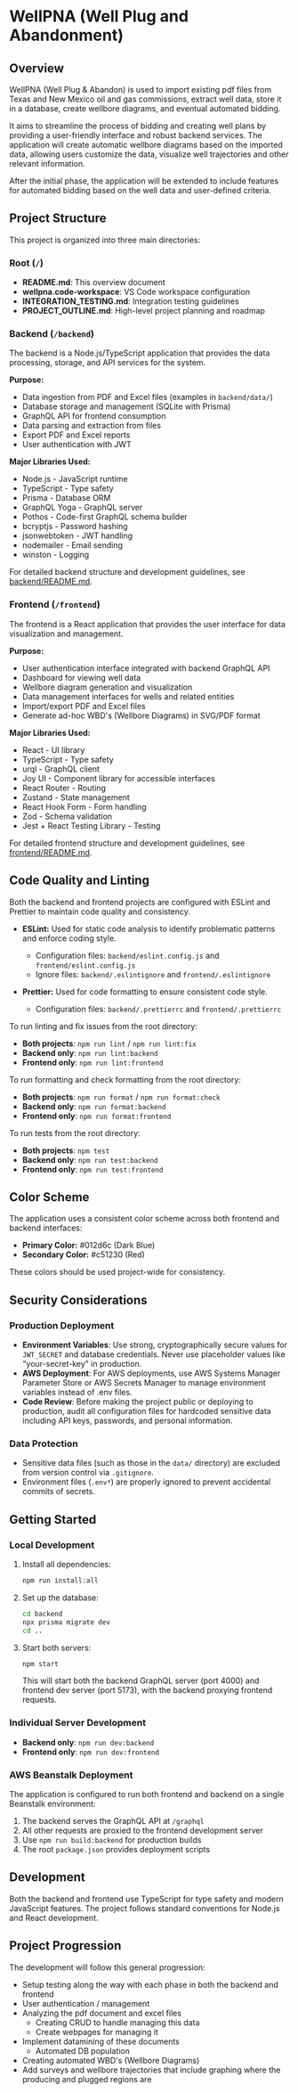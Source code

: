 # WellPNA (Well Plug and Abandonment)

## Overview

WellPNA (Well Plug & Abandon) is used to import existing pdf files from Texas and New Mexico oil and gas commissions, extract well data, store it in a database, create wellbore diagrams, and eventual automated bidding.

It aims to streamline the process of bidding and creating well plans by providing a user-friendly interface and robust backend services. The application will create automatic wellbore diagrams based on the imported data, allowing users customize the data, visualize well trajectories and other relevant information.

After the initial phase, the application will be extended to include features for automated bidding based on the well data and user-defined criteria.

## Project Structure

This project is organized into three main directories:

### Root (`/`)

- **README.md**: This overview document
- **wellpna.code-workspace**: VS Code workspace configuration
- **INTEGRATION_TESTING.md**: Integration testing guidelines
- **PROJECT_OUTLINE.md**: High-level project planning and roadmap

### Backend (`/backend`)

The backend is a Node.js/TypeScript application that provides the data processing, storage, and API services for the system.

**Purpose:**

- Data ingestion from PDF and Excel files (examples in `backend/data/`)
- Database storage and management (SQLite with Prisma)
- GraphQL API for frontend consumption
- Data parsing and extraction from files
- Export PDF and Excel reports
- User authentication with JWT

**Major Libraries Used:**

- Node.js - JavaScript runtime
- TypeScript - Type safety
- Prisma - Database ORM
- GraphQL Yoga - GraphQL server
- Pothos - Code-first GraphQL schema builder
- bcryptjs - Password hashing
- jsonwebtoken - JWT handling
- nodemailer - Email sending
- winston - Logging

For detailed backend structure and development guidelines, see [backend/README.md](backend/README.md).

### Frontend (`/frontend`)

The frontend is a React application that provides the user interface for data visualization and management.

**Purpose:**

- User authentication interface integrated with backend GraphQL API
- Dashboard for viewing well data
- Wellbore diagram generation and visualization
- Data management interfaces for wells and related entities
- Import/export PDF and Excel files
- Generate ad-hoc WBD's (Wellbore Diagrams) in SVG/PDF format

**Major Libraries Used:**

- React - UI library
- TypeScript - Type safety
- urql - GraphQL client
- Joy UI - Component library for accessible interfaces
- React Router - Routing
- Zustand - State management
- React Hook Form - Form handling
- Zod - Schema validation
- Jest + React Testing Library - Testing

For detailed frontend structure and development guidelines, see [frontend/README.md](frontend/README.md).

## Code Quality and Linting

Both the backend and frontend projects are configured with ESLint and Prettier to maintain code quality and consistency.

- **ESLint:** Used for static code analysis to identify problematic patterns and enforce coding style.
  - Configuration files: `backend/eslint.config.js` and `frontend/eslint.config.js`
  - Ignore files: `backend/.eslintignore` and `frontend/.eslintignore`

- **Prettier:** Used for code formatting to ensure consistent code style.
  - Configuration files: `backend/.prettierrc` and `frontend/.prettierrc`

To run linting and fix issues from the root directory:

- **Both projects**: `npm run lint` / `npm run lint:fix`
- **Backend only**: `npm run lint:backend`
- **Frontend only**: `npm run lint:frontend`

To run formatting and check formatting from the root directory:

- **Both projects**: `npm run format` / `npm run format:check`
- **Backend only**: `npm run format:backend`
- **Frontend only**: `npm run format:frontend`

To run tests from the root directory:

- **Both projects**: `npm test`
- **Backend only**: `npm run test:backend`
- **Frontend only**: `npm run test:frontend`

## Color Scheme

The application uses a consistent color scheme across both frontend and backend interfaces:

- **Primary Color:** #012d6c (Dark Blue)
- **Secondary Color:** #c51230 (Red)

These colors should be used project-wide for consistency.

## Security Considerations

### Production Deployment

- **Environment Variables**: Use strong, cryptographically secure values for `JWT_SECRET` and database credentials. Never use placeholder values like "your-secret-key" in production.
- **AWS Deployment**: For AWS deployments, use AWS Systems Manager Parameter Store or AWS Secrets Manager to manage environment variables instead of .env files.
- **Code Review**: Before making the project public or deploying to production, audit all configuration files for hardcoded sensitive data including API keys, passwords, and personal information.

### Data Protection

- Sensitive data files (such as those in the `data/` directory) are excluded from version control via `.gitignore`.
- Environment files (`.env*`) are properly ignored to prevent accidental commits of secrets.

## Getting Started

### Local Development

1. Install all dependencies:
    ```bash
    npm run install:all
    ```

2. Set up the database:
    ```bash
    cd backend
    npx prisma migrate dev
    cd ..
    ```

3. Start both servers:
    ```bash
    npm start
    ```
    This will start both the backend GraphQL server (port 4000) and frontend dev server (port 5173), with the backend proxying frontend requests.

### Individual Server Development

- **Backend only**: `npm run dev:backend`
- **Frontend only**: `npm run dev:frontend`

### AWS Beanstalk Deployment

The application is configured to run both frontend and backend on a single Beanstalk environment:

1. The backend serves the GraphQL API at `/graphql`
2. All other requests are proxied to the frontend development server
3. Use `npm run build:backend` for production builds
4. The root `package.json` provides deployment scripts

## Development

Both the backend and frontend use TypeScript for type safety and modern JavaScript features. The project follows standard conventions for Node.js and React development.

## Project Progression

The development will follow this general progression:

- Setup testing along the way with each phase in both the backend and frontend
- User authentication / management
- Analyzing the pdf document and excel files
  - Creating CRUD to handle managing this data
  - Create webpages for managing it
- Implement datamining of these documents
  - Automated DB population
- Creating automated WBD's (Wellbore Diagrams)
- Add surveys and wellbore trajectories that include graphing where the producing and plugged regions are
